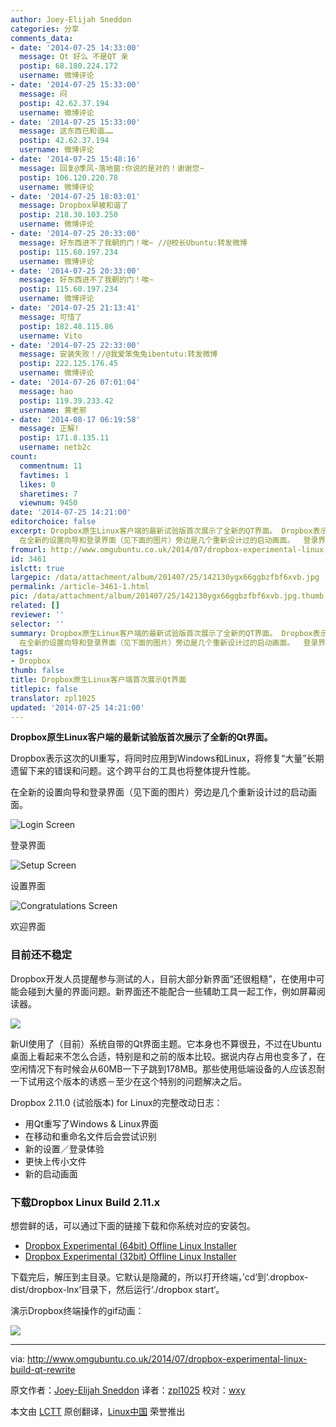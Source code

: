 ```yaml
---
author: Joey-Elijah Sneddon
categories: 分享
comments_data:
- date: '2014-07-25 14:33:00'
  message: Qt 好么 不是QT 亲
  postip: 68.180.224.172
  username: 微博评论
- date: '2014-07-25 15:33:00'
  message: 闷
  postip: 42.62.37.194
  username: 微博评论
- date: '2014-07-25 15:33:00'
  message: 这东西已和谐……
  postip: 42.62.37.194
  username: 微博评论
- date: '2014-07-25 15:48:16'
  message: 回复@季风-落地窗:你说的是对的！谢谢您~
  postip: 106.120.220.78
  username: 微博评论
- date: '2014-07-25 18:03:01'
  message: Dropbox早被和谐了
  postip: 218.30.103.250
  username: 微博评论
- date: '2014-07-25 20:33:00'
  message: 好东西进不了我朝的门！唉~ //@校长Ubuntu:转发微博
  postip: 115.60.197.234
  username: 微博评论
- date: '2014-07-25 20:33:00'
  message: 好东西进不了我朝的门！唉~
  postip: 115.60.197.234
  username: 微博评论
- date: '2014-07-25 21:13:41'
  message: 可惜了
  postip: 182.48.115.86
  username: Vito
- date: '2014-07-25 22:33:00'
  message: 安装失败！//@我爱笨兔兔ibentutu:转发微博
  postip: 222.125.176.45
  username: 微博评论
- date: '2014-07-26 07:01:04'
  message: hao
  postip: 119.39.233.42
  username: 黄老邪
- date: '2014-08-17 06:19:58'
  message: 正解!
  postip: 171.8.135.11
  username: netb2c
count:
  commentnum: 11
  favtimes: 1
  likes: 0
  sharetimes: 7
  viewnum: 9450
date: '2014-07-25 14:21:00'
editorchoice: false
excerpt: Dropbox原生Linux客户端的最新试验版首次展示了全新的QT界面。 Dropbox表示这次的UI重写，将同时应用到Windows和Linux，将修复大量长期遗留下来的错误和问题。这个跨平台的工具也将整体提升性能。
  在全新的设置向导和登录界面（见下面的图片）旁边是几个重新设计过的启动画面。  登录界面  设置界面  欢迎界面 目前还不稳定 Dropbox开发人员提醒参与测试的人，目前大部分新界面还很粗糙，在使用中可能会碰到大量的界面问题。新界面还不能配合一些辅助工具一起工作，例如屏幕阅读器。  新UI使用了（目前）系统自带的QT界面主题。它本身也不
fromurl: http://www.omgubuntu.co.uk/2014/07/dropbox-experimental-linux-build-qt-rewrite
id: 3461
islctt: true
largepic: /data/attachment/album/201407/25/142130ygx66ggbzfbf6xvb.jpg
permalink: /article-3461-1.html
pic: /data/attachment/album/201407/25/142130ygx66ggbzfbf6xvb.jpg.thumb.jpg
related: []
reviewer: ''
selector: ''
summary: Dropbox原生Linux客户端的最新试验版首次展示了全新的QT界面。 Dropbox表示这次的UI重写，将同时应用到Windows和Linux，将修复大量长期遗留下来的错误和问题。这个跨平台的工具也将整体提升性能。
  在全新的设置向导和登录界面（见下面的图片）旁边是几个重新设计过的启动画面。  登录界面  设置界面  欢迎界面 目前还不稳定 Dropbox开发人员提醒参与测试的人，目前大部分新界面还很粗糙，在使用中可能会碰到大量的界面问题。新界面还不能配合一些辅助工具一起工作，例如屏幕阅读器。  新UI使用了（目前）系统自带的QT界面主题。它本身也不
tags:
- Dropbox
thumb: false
title: Dropbox原生Linux客户端首次展示Qt界面
titlepic: false
translator: zpl1025
updated: '2014-07-25 14:21:00'
---
```


**Dropbox原生Linux客户端的最新试验版首次展示了全新的Qt界面。**


Dropbox表示这次的UI重写，将同时应用到Windows和Linux，将修复“大量”长期遗留下来的错误和问题。这个跨平台的工具也将整体提升性能。


在全新的设置向导和登录界面（见下面的图片）旁边是几个重新设计过的启动画面。


![Login Screen ](/data/attachment/album/201407/25/142130ygx66ggbzfbf6xvb.jpg)


登录界面


![Setup Screen](/data/attachment/album/201407/25/142132gu7l62lxuvku7c6e.jpg)


设置界面


![Congratulations Screen ](/data/attachment/album/201407/25/142133mj7j0mejjm9vk9vs.jpg)


欢迎界面


### 目前还不稳定


Dropbox开发人员提醒参与测试的人，目前大部分新界面“还很粗糙”，在使用中可能会碰到大量的界面问题。新界面还不能配合一些辅助工具一起工作，例如屏幕阅读器。


![](/data/attachment/album/201407/25/142135qxuw61t643336116.jpg)


新UI使用了（目前）系统自带的Qt界面主题。它本身也不算很丑，不过在Ubuntu桌面上看起来不怎么合适，特别是和之前的版本比较。据说内存占用也变多了，在空闲情况下有时候会从60MB一下子跳到178MB。那些使用低端设备的人应该忍耐一下试用这个版本的诱惑－至少在这个特别的问题解决之后。


Dropbox 2.11.0 (试验版本) for Linux的完整改动日志：


* 用Qt重写了Windows & Linux界面
* 在移动和重命名文件后会尝试识别
* 新的设置／登录体验
* 更快上传小文件
* 新的启动画面


### 下载Dropbox Linux Build 2.11.x


想尝鲜的话，可以通过下面的链接下载和你系统对应的安装包。


* [Dropbox Experimental (64bit) Offline Linux Installer](https://d1ilhw0800yew8.cloudfront.net/client/dropbox-lnx.x86_64-2.11.0.tar.gz)
* [Dropbox Experimental (32bit) Offline Linux Installer](https://d1ilhw0800yew8.cloudfront.net/client/dropbox-lnx.x86-2.11.0.tar.gz)


下载完后，解压到主目录。它默认是隐藏的，所以打开终端，’cd‘到‘.dropbox-dist/dropbox-lnx‘目录下，然后运行‘./dropbox start‘。


演示Dropbox终端操作的gif动画：


![](/data/attachment/album/201407/25/142137dha5bqlvqzlkklbq.gif)




---


via: <http://www.omgubuntu.co.uk/2014/07/dropbox-experimental-linux-build-qt-rewrite>


原文作者：[Joey-Elijah Sneddon](https://plus.google.com/117485690627814051450/?rel=author) 译者：[zpl1025](https://github.com/zpl1025) 校对：[wxy](https://github.com/wxy)


本文由 [LCTT](https://github.com/LCTT/TranslateProject) 原创翻译，[Linux中国](http://linux.cn/) 荣誉推出